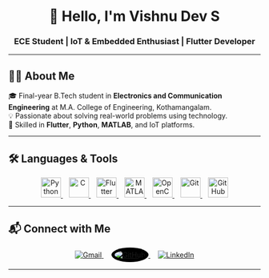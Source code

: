 <h1 align="center">👋 Hello, I'm Vishnu Dev S</h1>
<h3 align="center">ECE Student | IoT & Embedded Enthusiast | Flutter Developer</h3>

---

## 🧑‍💼 About Me

🎓 Final-year B.Tech student in **Electronics and Communication Engineering** at M.A. College of Engineering, Kothamangalam.  
💡 Passionate about solving real-world problems using technology.  
🔧 Skilled in **Flutter**, **Python**, **MATLAB**, and IoT platforms.  


---

## 🛠️ Languages & Tools

<p align="center">
  <a href="https://www.python.org/" target="_blank" title="Python">
    <img src="https://cdn.jsdelivr.net/gh/devicons/devicon/icons/python/python-original.svg" width="40" alt="Python"/>
  </a>
  &nbsp;&nbsp;
  <a href="https://en.cppreference.com/w/c" target="_blank" title="C Language">
    <img src="https://cdn.jsdelivr.net/gh/devicons/devicon/icons/c/c-original.svg" width="40" alt="C"/>
  </a>
  &nbsp;&nbsp;
  <a href="https://flutter.dev/" target="_blank" title="Flutter">
    <img src="https://cdn.jsdelivr.net/gh/devicons/devicon/icons/flutter/flutter-original.svg" width="40" alt="Flutter"/>
  </a>
  &nbsp;&nbsp;
  <a href="https://www.mathworks.com/products/matlab.html" target="_blank" title="MATLAB">
    <img src="https://cdn.jsdelivr.net/gh/devicons/devicon/icons/matlab/matlab-original.svg" width="40" alt="MATLAB"/>
  </a>
  &nbsp;&nbsp;
  <a href="https://opencv.org/" target="_blank" title="OpenCV">
    <img src="https://cdn.jsdelivr.net/gh/devicons/devicon/icons/opencv/opencv-original.svg" width="40" alt="OpenCV"/>
  </a>
  &nbsp;&nbsp;
  <a href="https://git-scm.com/" target="_blank" title="Git">
    <img src="https://img.icons8.com/color/48/git.png" width="40" alt="Git"/>
  </a>
  &nbsp;&nbsp;
  <a href="https://github.com/" target="_blank" title="GitHub">
    <img src="https://cdn.jsdelivr.net/gh/devicons/devicon/icons/github/github-original.svg" width="40" alt="GitHub"/>
  </a>
</p>

---

## 📬 Connect with Me

<p align="center">
  <a href="mailto:vishnusdev2003@gmail.com" target="_blank">
    <img src="https://img.icons8.com/fluency/48/gmail-new.png" alt="Gmail" title="Gmail"/>
  </a>
  &nbsp;&nbsp;&nbsp;
  <a href="https://github.com/vishnu-s-dev" target="_blank">
    <img src="https://img.icons8.com/ios-glyphs/48/ffffff/github.png" alt="GitHub" title="GitHub" style="background:#000; border-radius:50%; padding:6px;"/>
  </a>
  &nbsp;&nbsp;&nbsp;
  <a href="https://www.linkedin.com/in/vishnusdev/" target="_blank">
    <img src="https://img.icons8.com/fluency/48/linkedin.png" alt="LinkedIn" title="LinkedIn"/>
  </a>
</p>

---
